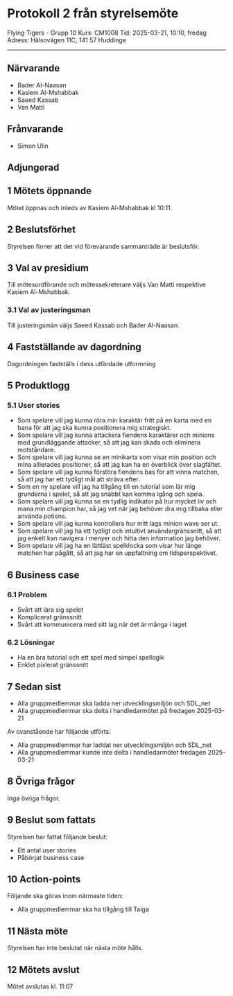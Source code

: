 # Protokoll 2 från styrelsemöte

Flying Tigers - Grupp 10
Kurs: CM1008
Tid: 2025-03-21, 10:10, fredag
Adress: Hälsovägen 11C, 141 57 Huddinge

---

## Närvarande

- Bader Al-Naasan
- Kasiem Al-Mshabbak
- Saeed Kassab
- Van Matti

## Frånvarande

- Simon Ulin

## Adjungerad

## 1 Mötets öppnande

Mötet öppnas och inleds av Kasiem Al-Mshabbak kl 10:11.

## 2 Beslutsförhet

Styrelsen finner att det vid förevarande sammanträde är beslutsför.

## 3 Val av presidium

Till mötesordförande och mötessekreterare väljs Van Matti respektive Kasiem Al-Mshabbak.

### 3.1 Val av justeringsman

Till justeringsmän väljs Saeed Kassab och Bader Al-Naasan.

## 4 Fastställande av dagordning

Dagordningen fastställs i dess utfärdade utformning

## 5 Produktlogg

### 5.1 User stories

- Som spelare vill jag kunna röra min karaktär fritt på en karta med en bana för att jag ska kunna positionera mig strategiskt.
- Som spelare vill jag kunna attackera fiendens karaktärer och minions med grundläggande attacker, så att jag kan skada och eliminera motståndare.
- Som spelare vill jag kunna se en minikarta som visar min position och mina allierades positioner, så att jag kan ha en överblick över slagfältet.
- Som spelare vill jag kunna förstöra fiendens bas för att vinna matchen, så att jag har ett tydligt mål att sträva efter.
- Som en ny spelare vill jag ha tillgång till en tutorial som lär mig grunderna i spelet, så att jag snabbt kan komma igång och spela.
- Som spelare vill jag kunna se en tydlig indikator på hur mycket liv och mana min champion har, så jag vet när jag behöver dra mig tillbaka eller använda potions.
- Som spelare vill jag kunna kontrollera hur mitt lags minion wave ser ut.
- Som spelare vill jag ha ett tydligt och intuitivt användargränssnitt, så att jag enkelt kan navigera i menyer och hitta den information jag behöver.
- Som spelare vill jag ha en lättläst spelklocka som visar hur länge matchen har pågått, så att jag har en uppfattning om tidsperspektivet.

## 6 Business case

### 6.1 Problem

- Svårt att lära sig spelet
- Komplicerat gränssnitt
- Svårt att kommunicera med sitt lag när det är många i laget

### 6.2 Lösningar

- Ha en bra tutorial och ett spel med simpel spellogik
- Enklet pixlerat gränssnitt

## 7 Sedan sist

- Alla gruppmedlemmar ska ladda ner utvecklingsmiljön och SDL_net
- Alla gruppmedlemmar ska delta i handledarmötet på fredagen 2025-03-21

Av ovanstående har följande utförts:

- Alla gruppmedlemmar har laddat ner utvecklingsmiljön och SDL_net
- Alla gruppmedlemmar kunde inte delta i handledarmötet fredagen 2025-03-21

## 8 Övriga frågor

Inga övriga frågor.

## 9 Beslut som fattats

Styrelsen har fattat följande beslut:

- Ett antal user stories
- Påbörjat business case

## 10 Action-points

Följande ska göras inom närmaste tiden:

- Alla gruppmedlemmar ska ha tillgång till Taiga

## 11 Nästa möte

Styrelsen har inte beslutat när nästa möte hålls.

## 12 Mötets avslut

Mötet avslutas kl. 11:07
